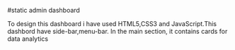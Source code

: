 #static admin dashboard

To design this dashboard i have used HTML5,CSS3 and JavaScript.This dashbord have side-bar,menu-bar.
In the main section, it contains cards for data analytics
